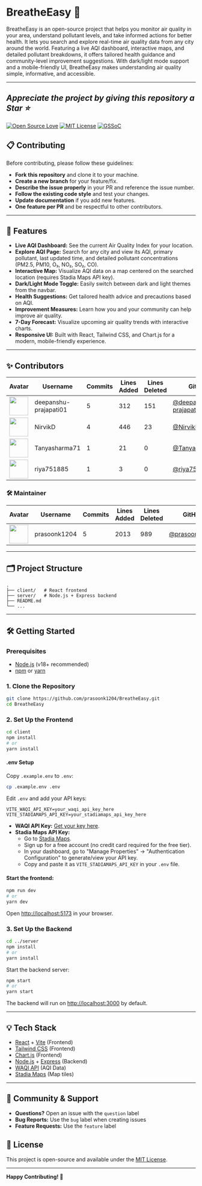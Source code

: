 # BreatheEasy 🌱

BreatheEasy is an open-source project that helps you monitor air quality in your area, understand pollutant levels, and take informed actions for better health. It lets you search and explore real-time air quality data from any city around the world. Featuring a live AQI dashboard, interactive maps, and detailed pollutant breakdowns, it offers tailored health guidance and community-level improvement suggestions. With dark/light mode support and a mobile-friendly UI, BreatheEasy makes understanding air quality simple, informative, and accessible.

---

## **_Appreciate the project by giving this repository a Star ⭐_**

[![Open Source Love](https://badges.frapsoft.com/os/v1/open-source.svg?v=103)](https://github.com/ellerbrock/open-source-badges/) [![MIT License](https://img.shields.io/badge/License-MIT-green.svg)](https://choosealicense.com/licenses/mit/) [![GSSoC](https://img.shields.io/badge/GSSoC-2025-blue)](https://gssoc.girlscript.tech/)

## 📋 Contributing

Before contributing, please follow these guidelines:

- **Fork this repository** and clone it to your machine.
- **Create a new branch** for your feature/fix.
- **Describe the issue properly** in your PR and reference the issue number.
- **Follow the existing code style** and test your changes.
- **Update documentation** if you add new features.
- **One feature per PR** and be respectful to other contributors.

---

## 🚀 Features

- **Live AQI Dashboard:** See the current Air Quality Index for your location.
- **Explore AQI Page:** Search for any city and view its AQI, primary pollutant, last updated time, and detailed pollutant concentrations (PM2.5, PM10, O₃, NO₂, SO₂, CO).
- **Interactive Map:** Visualize AQI data on a map centered on the searched location (requires Stadia Maps API key).
- **Dark/Light Mode Toggle:** Easily switch between dark and light themes from the navbar.
- **Health Suggestions:** Get tailored health advice and precautions based on AQI.
- **Improvement Measures:** Learn how you and your community can help improve air quality.
- **7-Day Forecast:** Visualize upcoming air quality trends with interactive charts.
- **Responsive UI:** Built with React, Tailwind CSS, and Chart.js for a modern, mobile-friendly experience.

---

## ✨ Contributors

| Avatar | Username | Commits | Lines Added | Lines Deleted | GitHub |
|--------|----------|---------|-------------|----------------|--------|
| <img src="https://avatars.githubusercontent.com/u/98377377?s=60&v=4" width="50" /> | deepanshu-prajapati01 | 5 | 312 | 151 | [@deepanshu-prajapati01](https://github.com/deepanshu-prajapati01) |
| <img src="https://avatars.githubusercontent.com/u/118150046?s=60&v=4" width="50" /> | NirvikD | 4 | 446 | 23 | [@NirvikD](https://github.com/NirvikD) |
| <img src="https://avatars.githubusercontent.com/u/208266043?s=60&v=4" width="50" /> | Tanyasharma71 | 1 | 21 | 0 | [@Tanyasharma71](https://github.com/Tanyasharma71) |
| <img src="https://avatars.githubusercontent.com/u/122119293?s=60&v=4" width="50" /> | riya751885 | 1 | 3 | 0 | [@riya751885](https://github.com/riya751885) |



### 🛠️ Maintainer

| Avatar | Username | Commits | Lines Added | Lines Deleted | GitHub |
|--------|----------|---------|-------------|----------------|--------|
| <img src="https://avatars.githubusercontent.com/u/171074534?s=60&v=4" width="50" /> | prasoonk1204 | 5 | 2013 | 989 | [@prasoonk1204](https://github.com/prasoonk1204) |

---

## 🗂️ Project Structure

```
.
├── client/   # React frontend
├── server/   # Node.js + Express backend
├── README.md
└── ...
```

---

## 🛠️ Getting Started

### Prerequisites

- [Node.js](https://nodejs.org/) (v18+ recommended)
- [npm](https://www.npmjs.com/) or [yarn](https://yarnpkg.com/)

### 1. Clone the Repository

```sh
git clone https://github.com/prasoonk1204/BreatheEasy.git
cd BreatheEasy
```

### 2. Set Up the Frontend

```sh
cd client
npm install
# or
yarn install
```

#### .env Setup

Copy `.example.env` to `.env`:

```sh
cp .example.env .env
```

Edit `.env` and add your API keys:

```
VITE_WAQI_API_KEY=your_waqi_api_key_here
VITE_STADIAMAPS_API_KEY=your_stadiamaps_api_key_here
```

- **WAQI API Key:** [Get your key here](https://aqicn.org/data-platform/token/#/).
- **Stadia Maps API Key:**
  - Go to [Stadia Maps](https://stadiamaps.com/).
  - Sign up for a free account (no credit card required for the free tier).
  - In your dashboard, go to "Manage Properties" → "Authentication Configuration" to generate/view your API key.
  - Copy and paste it as `VITE_STADIAMAPS_API_KEY` in your `.env` file.

#### Start the frontend:

```sh
npm run dev
# or
yarn dev
```

Open [http://localhost:5173](http://localhost:5173) in your browser.

### 3. Set Up the Backend

```sh
cd ../server
npm install
# or
yarn install
```

Start the backend server:

```sh
npm start
# or
yarn start
```

The backend will run on [http://localhost:3000](http://localhost:3000) by default.

---

## 💡 Tech Stack

- [React](https://react.dev/) + [Vite](https://vitejs.dev/) (Frontend)
- [Tailwind CSS](https://tailwindcss.com/) (Frontend)
- [Chart.js](https://www.chartjs.org/) (Frontend)
- [Node.js](https://nodejs.org/) + [Express](https://expressjs.com/) (Backend)
- [WAQI API](https://aqicn.org/api/) (AQI Data)
- [Stadia Maps](https://stadiamaps.com/) (Map tiles)

---

## 💬 Community & Support

- **Questions?** Open an issue with the `question` label
- **Bug Reports:** Use the `bug` label when creating issues
- **Feature Requests:** Use the `feature` label

## 📜 License

This project is open-source and available under the [MIT License](License).

---

**Happy Contributing! 🎉**
